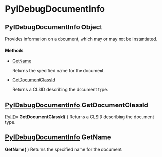 # PyIDebugDocumentInfo

## PyIDebugDocumentInfo Object

Provides information on a document, which may or may not be instantiated\.

#### Methods


  - [GetName](PyIDebugDocumentInfo.md#pyidebugdocumentinfogetname)

    Returns the specified name for the document\.&nbsp;

  - [GetDocumentClassId](PyIDebugDocumentInfo.md#pyidebugdocumentinfogetdocumentclassid)

    Returns a CLSID describing the document type\.&nbsp;

## [PyIDebugDocumentInfo](#pyidebugdocumentinfo)\.GetDocumentClassId

[PyIID](#pyiid)\= **GetDocumentClassId\(** \)
Returns a CLSID describing the document type\.

## [PyIDebugDocumentInfo](#pyidebugdocumentinfo)\.GetName

 **GetName\(** \)
Returns the specified name for the document\.